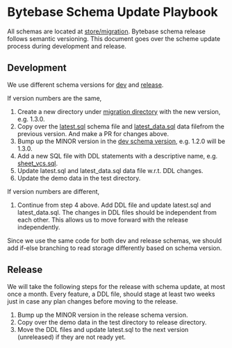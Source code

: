 # Bytebase Schema Update Playbook

All schemas are located at [store/migration](https://github.com/bytebase/bytebase/tree/main/store/migration). Bytebase schema release follows semantic versioning. This document goes over the scheme update process during development and release.

## Development
We use different schema versions for [dev](https://github.com/bytebase/bytebase/blob/main/bin/server/cmd/profile_dev.go) and [release](https://github.com/bytebase/bytebase/blob/main/bin/server/cmd/profile_release.go). 

If version numbers are the same,
1. Create a new directory under [migration directory](https://github.com/bytebase/bytebase/tree/main/store/migration) with the new version, e.g. 1.3.0.
2. Copy over the [latest.sql](https://github.com/bytebase/bytebase/blob/main/store/migration/1.1.0/latest.sql) schema file and [latest_data.sql](https://github.com/bytebase/bytebase/blob/main/store/migration/1.1.0/latest_data.sql) data filefrom the previous version. And make a PR for changes above.
3. Bump up the MINOR version in the [dev schema version](https://github.com/bytebase/bytebase/blob/main/bin/server/cmd/profile_dev.go), e.g. 1.2.0 will be 1.3.0.
4. Add a new SQL file with DDL statements with a descriptive name, e.g. [sheet_vcs.sql](https://github.com/bytebase/bytebase/blob/main/store/migration/1.1.0/sheet_vcs.sql).
5. Update latest.sql and latest_data.sql data file w.r.t. DDL changes.
6. Update the demo data in the test directory.

If version numbers are different,
1. Continue from step 4 above. Add DDL file and update latest.sql and latest_data.sql.
The changes in DDL files should be independent from each other. This allows us to move forward with the release independently.

Since we use the same code for both dev and release schemas, we should add if-else branching to read storage differently based on schema version.

## Release
We will take the following steps for the release with schema update, at most once a month. Every feature, a DDL file, should stage at least two weeks just in case any plan changes before moving to the release.
1. Bump up the MINOR version in the release schema version.
1. Copy over the demo data in the test directory to release directory.
1. Move the DDL files and update latest.sql to the next version (unreleased) if they are not ready yet.
